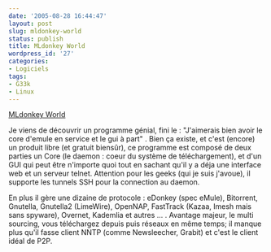 ```yaml
---
date: '2005-08-28 16:44:47'
layout: post
slug: mldonkey-world
status: publish
title: MLdonkey World
wordpress_id: '27'
categories:
- Logiciels
tags:
- G33k
- Linux
---
```


[MLdonkey World](http://mldonkey.berlios.de/)

Je viens de découvrir un programme génial, fini le : "J'aimerais bien avoir le core d'emule en service et le gui à part" . Bien ça existe, et c'est (encore) un produit libre (et gratuit biensûr), ce programme est composé de deux parties un Core (le daemon : coeur du système de téléchargement), et d'un GUI qui peut être n'importe quoi tout en sachant qu'il y a déja une interface web et un serveur telnet. Attention pour les geeks (qui je suis j'avoue), il supporte les tunnels SSH pour la connection au daemon.   
  
En plus il gère une dizaine de protocole : eDonkey (spec eMule), Bitorrent, Gnutella, Gnutella2 (LimeWire), OpenNAP, FastTrack (Kazaa, Imesh mais sans spyware), Overnet, Kademlia et autres ... . Avantage majeur, le multi sourcing, vous téléchargez depuis puis réseaux en même temps; il manque plus qu'il fasse client NNTP (comme Newsleecher, Grabit) et c'est le client idéal de P2P.
